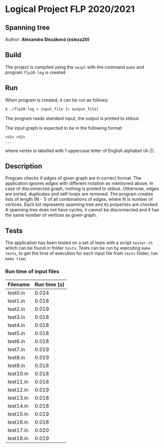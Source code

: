 
# Logical Project FLP 2020/2021

## Spanning tree
Author:  **Alexandra Slezáková (xsleza20)**

## Build
The project is compiled using the `swipl`  with the command `make` and program `flp20-log` is created

## Run
When program is created, it can be run as follows:
```
$ ./flp20-log < input_file [> output_file]
```
The program reads standard input, the output is printed to stdout. 

The input graph is expected to be in the following format:
```
<V1> <V2>
...
```
where vertex is labelled with 1 uppercase letter of English alphabet (A-Z). 

## Description
Program checks if edges of given graph are in correct format.  The application ignores edges with different notation as mentioned above.  In case of disconnected graph, nothing is printed to stdout.
Otherwise,  edges are sorted, duplicates and self-loops are removed. The program creates lists of length (N - 1) of all combinations of edges, where N is number of vertices. Each list represents spanning tree and its properties are checked. A spanning tree does not have cycles, it cannot be disconnected and it has the same number of vertices as given graph.

## Tests
The application has been tested on a set of tests with a script `tester.sh` which can be found in folder `tests`. Tests can be run by executing `make tests`, to get the time of execution for each input file from `tests` folder, run `make time`. 

### Run time of input files 
| Filename      | Run time [s]  |
| ------------- | ------------- |
| test0.in      | 0.024         |
| test1.in      | 0.018         |
| test2.in      | 0.019         |
| test3.in      | 0.018         |
| test4.in      | 0.018         |
| test5.in      | 0.018         |
| test6.in      | 0.018         |
| test7.in      | 0.019         |
| test8.in      | 0.019         |
| test9.in      | 0.018         |
| test10.in     | 0.018         |
| test11.in     | 0.018         |
| test12.in     | 0.019         |
| test13.in     | 0.018         |
| test14.in     | 0.018         |
| test15.in     | 0.019         |
| test16.in     | 0.018         |
| test17.in     | 0.020         |
| test18.in     | 0.019         |

